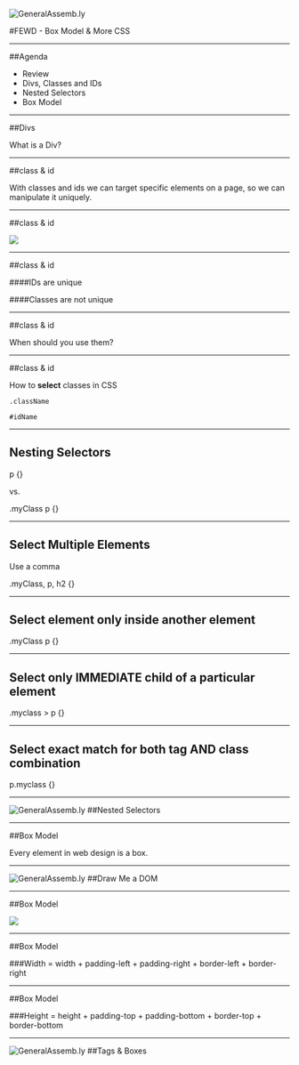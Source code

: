 ![GeneralAssemb.ly](../../img/icons/FEWD_Logo.png)

#FEWD - Box Model & More CSS

---

##Agenda

*	Review
*	Divs, Classes and IDs
*	Nested Selectors
*	Box Model

---


##Divs

What is a Div?

---


##class & id

With classes and ids we can target specific elements on a page, so we can manipulate it uniquely.

---

##class & id

![](../../img/unit_1/tags_attributes.png)

---


##class & id

####IDs are unique

####Classes are not unique

---

##class & id

When should you use them?

---

##class & id

How to __select__ classes in CSS

```
.className
```

```
#idName
```

---

## Nesting Selectors

p {}

vs.

.myClass p {}

---

## Select Multiple Elements

Use a comma

.myClass, p, h2 {}

---

## Select element only inside another element

.myClass p {}

---

## Select only IMMEDIATE child of a particular element

.myclass > p {}

---

## Select exact match for both tag AND class combination

p.myclass {}


---

![GeneralAssemb.ly](../../img/icons/code_along.png)
##Nested Selectors


---

##Box Model

Every element in web design is a box.

---

![GeneralAssemb.ly](../../img/icons/exercise_icon_md.png)
##Draw Me a DOM


---


##Box Model

![](http://www.mandalatv.net/itp/drivebys/css/lib/img/box_model.gif)

---

##Box Model

###Width = width + padding-left + padding-right + border-left + border-right

---

##Box Model

###Height = height + padding-top + padding-bottom + border-top + border-bottom

---

![GeneralAssemb.ly](../../img/icons/code_along.png)
##Tags & Boxes



